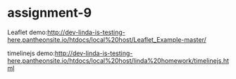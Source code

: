 
# assignment-9

Leaflet demo:http://dev-linda-is-testing-here.pantheonsite.io/htdocs/local%20host/Leaflet_Example-master/

timelinejs demo:http://dev-linda-is-testing-here.pantheonsite.io/htdocs/local%20host/linda%20homework/timelinejs.html
